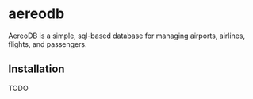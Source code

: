 # aereodb

AereoDB is a simple, sql-based database for managing airports, airlines, flights, and passengers.

## Installation

TODO
